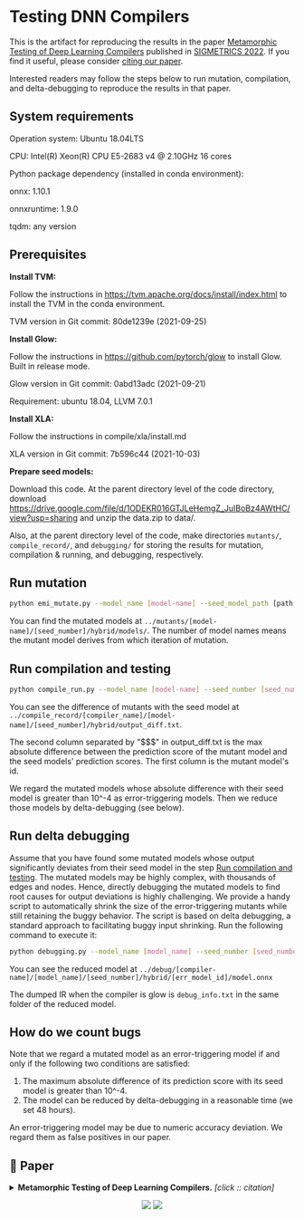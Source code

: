 # Testing DNN Compilers
This is the artifact for reproducing 
the results in the paper 
[Metamorphic Testing of Deep Learning Compilers](https://dl.acm.org/doi/abs/10.1145/3508035) published in [SIGMETRICS 2022](https://sigmetrics.org/sigmetrics2022/). If you find it useful, please consider [citing our paper](#-paper).

Interested readers may follow the steps below to 
run mutation, compilation, and 
delta-debugging to reproduce the results in
that paper.

## System requirements

Operation system: Ubuntu 18.04LTS 

CPU: Intel(R) Xeon(R) CPU E5-2683 v4 @ 2.10GHz 16 cores

Python package dependency (installed in conda environment):

onnx: 1.10.1

onnxruntime: 1.9.0

tqdm: any version

## Prerequisites

**Install TVM:**

Follow the instructions in https://tvm.apache.org/docs/install/index.html to install the TVM in the conda environment.

TVM version in Git commit: 80de1239e (2021-09-25)

**Install Glow:**

Follow the instructions in https://github.com/pytorch/glow to install Glow. Built in release mode.

Glow version in Git commit: 0abd13adc (2021-09-21)

Requirement: ubuntu 18.04, LLVM 7.0.1

**Install XLA:**

Follow the instructions in compile/xla/install.md

XLA version in Git commit: 7b596c44 (2021-10-03)

**Prepare seed models:**

Download this code. At the parent directory level of the code directory, download https://drive.google.com/file/d/1ODEKR016GTJLeHemgZ_JuIBoBz4AWtHC/view?usp=sharing and unzip the data.zip to data/. 

Also, at the parent directory level of the code, make directories `mutants/`, `compile_record/`, and `debugging/` for storing the results for mutation, compilation & running, and debugging, respectively.

## Run mutation

```bash
python emi_mutate.py --model_name [model-name] --seed_model_path [path for seed ONNX model] --input_data_path [default is ../data/data.npy] --seed_number [seed_number]
```

You can find the mutated models at `../mutants/[model-name]/[seed_number]/hybrid/models/`. The number of model names means the mutant model derives from which iteration of mutation.

## Run compilation and testing

```bash
python compile_run.py --model_name [model-name] --seed_number [seed_number] --compiler_name [compiler-name] --compiler_path [compiler_path] input_data_path [default is ../data/data.npy]
```

You can see the difference of mutants with the seed model at `../compile_record/[compiler_name]/[model-name]/[seed_number]/hybrid/output_diff.txt`.

The second column separated by "$$$" in output_diff.txt is the max absolute difference between the prediction score of the mutant model and the seed models' prediction scores. The first column is the mutant model's id.

We regard the mutated models whose absolute difference with their seed model is greater than 10^-4 as error-triggering models.
Then we reduce those models by delta-debugging
(see below).

## Run delta debugging

Assume that you have found some mutated models whose output significantly deviates from their seed model in the step [Run compilation and testing](#run-compilation-and-testing). The mutated models may be highly complex, with thousands of edges and nodes. Hence, directly debugging the mutated models to find root causes for output deviations is highly challenging. We provide a handy script to automatically shrink the size of the error-triggering mutants while still retaining the buggy behavior. The script is based on delta debugging, a standard approach to facilitating buggy input shrinking. Run the following command to execute it:

```bash
python debugging.py --model_name [model_name] --seed_number [seed_number] --compiler_name [compiler-name] --err_model_id [id number of the model you want to reduce]
```

You can see the reduced model at `../debug/[compiler-name]/[model_name]/[seed_number]/hybrid/[err_model_id]/model.onnx`

The dumped IR when the compiler is glow is `debug_info.txt` in the same folder of the reduced model.

## How do we count bugs
Note that we regard a mutated model as
an error-triggering model if and only
if the following two conditions are
satisfied:
1. The maximum absolute difference
of its prediction score with its seed model
is greater than 10^-4.
2. The model can be reduced by delta-debugging
in a reasonable time (we set 48 hours).

An error-triggering model may be due to numeric
accuracy deviation. We regard them as false
positives in our paper.

## 📜 Paper

<details><summary><b>Metamorphic Testing of Deep Learning Compilers.</b> <i>[click :: citation]</i></summary>
<div>

```bibtex
@inproceedings{10.1145/3489048.3522655,
author = {Xiao, Dongwei and Liu, Zhibo and Yuan, Yuanyuan and Pang, Qi and Wang, Shuai},
title = {Metamorphic Testing of Deep Learning Compilers},
year = {2022},
isbn = {9781450391412},
publisher = {Association for Computing Machinery},
address = {New York, NY, USA},
url = {https://doi.org/10.1145/3489048.3522655},
doi = {10.1145/3489048.3522655},
booktitle = {Abstract Proceedings of the 2022 ACM SIGMETRICS/IFIP PERFORMANCE Joint International Conference on Measurement and Modeling of Computer Systems},
pages = {65–66},
numpages = {2},
keywords = {deep learning, metamorphic testing},
location = {Mumbai, India},
series = {SIGMETRICS/PERFORMANCE '22}
}
```

</div>
</details>

<p align="center">
    <a href="https://dl.acm.org/doi/10.1145/3489048.3522655"><img src="https://img.shields.io/badge/Short-2--Page_Version-4975BB.svg"></a>
    <a href="https://dl.acm.org/doi/abs/10.1145/3508035"><img src="https://img.shields.io/badge/Full-Full_Version-115878.svg"></a>
</p>
